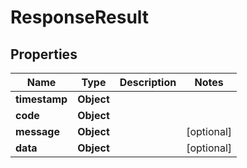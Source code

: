

# ResponseResult


## Properties

| Name | Type | Description | Notes |
|------------ | ------------- | ------------- | -------------|
|**timestamp** | **Object** |  |  |
|**code** | **Object** |  |  |
|**message** | **Object** |  |  [optional] |
|**data** | **Object** |  |  [optional] |



